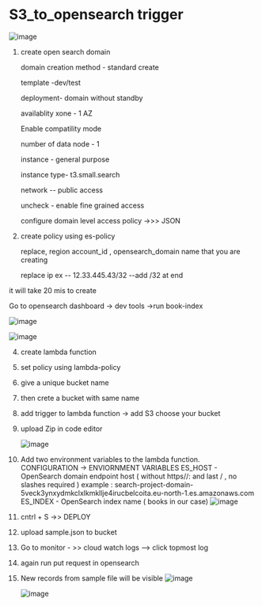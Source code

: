 # S3_to_opensearch trigger
![image](https://github.com/user-attachments/assets/21eb5fea-8b4b-41ba-8aa0-37819eb3ccc5)

1. create open search domain
   
   domain creation method - standard create
   
   template  -dev/test

   deployment- domain without standby

   availablity xone -  1 AZ

   Enable compatility mode

   number of data node -  1

   instance - general purpose
 
   instance type-  t3.small.search

   network -- public access

   uncheck - enable fine grained access

   configure domain level access policy ->>> JSON
   
3. create policy using es-policy
   
    replace, region account_id , opensearch_domain name that you are creating

   replace ip ex -- 12.33.445.43/32 --add /32 at end

it will take 20 mis to create


Go to opensearch dashboard -> dev tools ->run book-index

![image](https://github.com/user-attachments/assets/3f0740f3-eb2e-4384-8621-9faca9f81c48)

![image](https://github.com/user-attachments/assets/55135fca-711d-4559-adde-e21825ed3de7)



4. create lambda function

5. set policy using lambda-policy

6. give a unique bucket name
7. then crete a bucket with same name
8. add trigger to lambda function -> add S3 choose your bucket

9. upload Zip in code editor

    ![image](https://github.com/user-attachments/assets/6b05c4dd-4a0d-4767-baf1-c4ce8412c762)

11. Add two environment variables to the lambda function.
      CONFIGURATION -> ENVIORNMENT VARIABLES
      ES_HOST - OpenSearch domain endpoint host ( without https//: and last / , no slashes required ) example :  search-project-domain-5veck3ynxydmkclxlkmkllje4irucbelcoita.eu-north-1.es.amazonaws.com
      ES_INDEX - OpenSearch index name  ( books in our case)
    ![image](https://github.com/user-attachments/assets/f2797d64-d705-4b95-8f9b-3dcc67650501)

12. cntrl + S ->> DEPLOY
13. upload sample.json to bucket
14. Go to monitor - >> cloud watch logs --> click topmost log
15. again run put request in opensearch
16. New records from sample file will be visible
    ![image](https://github.com/user-attachments/assets/6aeaa20d-0752-43df-bd36-129e1b72834c)

    ![image](https://github.com/user-attachments/assets/e41a3ef1-d0f6-4ed8-9956-3304469e159d)


   
   
   
   
